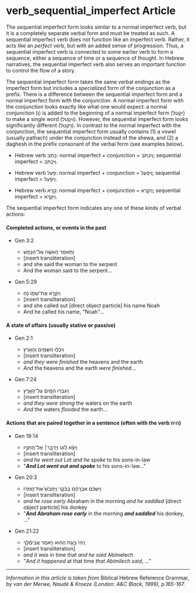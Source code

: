 # verb_sequential_imperfect Article
The sequential imperfect form looks similar to a normal imperfect verb, but it is a completely separate verbal form and must be treated as such. A sequential imperfect verb does not function like an imperfect verb.  Rather, it acts like an *perfect* verb, but with an added sense of progression.  Thus, a sequential imperfect verb is connected to some earlier verb to form a sequence, either a sequence of time or a sequence of thought.  In Hebrew narratives, the sequential imperfect verb also serves an important function to control the flow of a story.

The sequential imperfect form takes the same verbal endings as the imperfect form but includes a *specialized* form of the conjunction as a prefix.  There is a difference between the sequential imperfect form and a normal imperfect form with the conjunction.  A normal imperfect form with the conjunction looks exactly like what one would expect: a normal conjunction (וְ) is added to the beginning of a normal imperfect form (יִקְטֹל) to make a single word (וְיִקְטֹל).  However, the sequential imperfect form looks significantly different (וַיִּקְטֹל).  In contrast to the normal imperfect with the conjunction, the sequential imperfect form usually contains (1) a vowel (usually pathach) under the conjunction instead of the shewa, and (2) a daghesh in the prefix consonant of the verbal form (see examples below).

* Hebrew verb כָּתַב: normal imperfect + conjunction = וְיִכְתֹּב; sequential imperfect = וַיִּכְתֹּב.

* Hebrew verb פָּעַל: normal imperfect + conjunction = וְיִפְעַל; sequential imperfect = וַיִּפְעַל.

* Hebrew verb קָרָא: normal imperfect + conjunction = וְיִקְרָא; sequential imperfect = וַיִּקְרָא.


The sequential imperfect form indicates any one of these kinds of verbal actions:

#### **Completed actions, or events in the past**
* Gen 3:2
    *  וַתֹּ֥אמֶר הָֽאִשָּׁ֖ה אֶל־הַנָּחָ֑שׁ 
    *  [insert transliteration]
    *  and she said the woman to the serpent
    *  And the woman said to the serpent...

* Gen 5:29
    *  וַיִּקְרָ֧א אֶת־שְׁמ֛וֹ נֹ֖חַ  
    *  [insert transliteration]
    *  and she called out [direct object particle] his name Noah
    *  And he called his name, "Noah"...


#### **A state of affairs (usually stative or passive)**
* Gen 2:1
    *  וַיְכֻלּ֛וּ הַשָּׁמַ֥יִם וְהָאָ֖רֶץ 
    *  [insert transliteration]
    *  *and they were finished* the heavens and the earth
    *  *And* the heavens and the earth *were finished*...

* Gen 7:24
    *  וַיִּגְבְּר֥וּ הַמַּ֖יִם עַל־הָאָ֑רֶץ  
    *  [insert transliteration]
    *  *and they were strong* the waters on the earth
    *  *And* the waters *flooded* the earth...


#### **Actions that are paired together in a sentence (often with the verb היה)**
* Gen 19:14
    *  וַיֵּצֵ֨א ל֜וֹט וַיְדַבֵּ֣ר׀ אֶל־חֲתָנָ֣יו 
    *  [insert transliteration]
    *  *and he went out* Lot *and he spoke* to his sons-in-law
    *  "***And Lot went out and spoke*** to his sons-in-law..."

* Gen 20:3
    *  וַיַּשְׁכֵּ֨ם אַבְרָהָ֜ם בַּבֹּ֗קֶר וַֽיַּחֲבֹשׁ֙ אֶת־חֲמֹר֔וֹ   
    *  [insert transliteration]
    *  *and he rose early* Abraham in the morning *and he saddled* [direct object particle] his donkey
    *  "***And Abraham rose early*** in the morning ***and saddled*** his donkey, ..."

* Gen 21:22
    *  וַֽיְהִי֙ בָּעֵ֣ת הַהִ֔וא וַיֹּ֣אמֶר אֲבִימֶ֗לֶךְ   
    *  [insert transliteration]
    *  *and it was* in time that *and he said* Abimelech
    *  "*And it happened* at that time *that Abimilech said*, ..."


-------------------------------------------

*Information in this article is taken from* Biblical Hebrew Reference Grammar, *by van der Merwe, Naudé & Kroeze (London: A&C Black, 1999), p.165-167.*